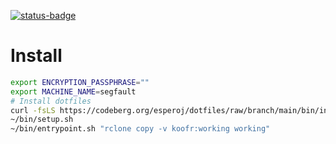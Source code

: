 [![status-badge](https://ci.codeberg.org/api/badges/12554/status.svg)](https://ci.codeberg.org/repos/12554)

# Install

```bash
export ENCRYPTION_PASSPHRASE=""
export MACHINE_NAME=segfault
# Install dotfiles
curl -fsLS https://codeberg.org/esperoj/dotfiles/raw/branch/main/bin/install-dotfiles.sh | bash
~/bin/setup.sh
~/bin/entrypoint.sh "rclone copy -v koofr:working working"
```
